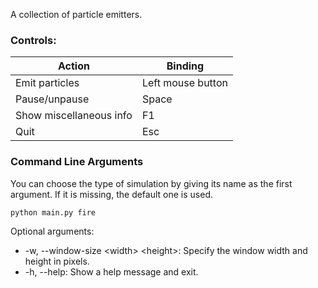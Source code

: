 A collection of particle emitters.

### Controls:
Action | Binding
--- | ---
Emit particles | Left mouse button
Pause/unpause | Space
Show miscellaneous info | F1
Quit | Esc


### Command Line Arguments
You can choose the type of simulation by giving its name as the first argument.
If it is missing, the default one is used.
```
python main.py fire
```

Optional arguments:
- -w, --window-size \<width> \<height>: Specify the window width and height in pixels.
- -h, --help: Show a help message and exit.
